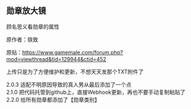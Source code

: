 ## 勋章放大镜

顾名思义看勋章的属性

原作者：轶致

原贴：https://www.gamemale.com/forum.php?mod=viewthread&tid=129944&ctid=452

上传只是为了方便维护和更新，不想天天发那个TXT附件了

2.0.3 适配不明原因导致的真人男从最后添加了一个点  
2.1.0 把代码托管到github上，直接Webhook更新，再也不要手动复制粘贴了  
2.2.0 给所有勋章都添加了【勋章类别】  

